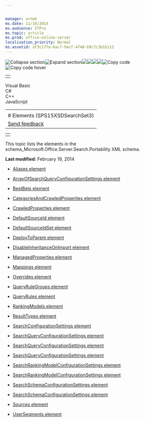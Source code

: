 ```yaml
---


manager: arnek
ms.date: 11/16/2014
ms.audience: ITPro
ms.topic: article
ms.prod: office-online-server
localization_priority: Normal
ms.assetid: af3c177e-6ac7-9acf-4748-b9c7c3b1b112
---
```


![Collapse
section](../icons/collapse_all.gif "Collapse section")![Expand
section](../icons/expand_all.gif "Expand section")![](../icons/collapse_all.gif)![](../icons/expand_all.gif)![](../icons/dropdown.gif)![](../icons/dropdownHover.gif)![Copy
code](../icons/copycode.gif "Copy code")![Copy code
hover](../icons/copycodeHighlight.gif "Copy code hover")
<table>
<tbody>
<tr class="odd">
<td align="left"></td>
</tr>
</tbody>
</table>

Visual Basic  
C\#  
C++  
JavaScript  

<table>
<tbody>
<tr class="odd">
<td align="left"><span id="runningHeaderText"></span></td>
</tr>
<tr class="even">
<td align="left"># Elements (SPS15XSDSearchSet3)</td>
</tr>
<tr class="odd">
<td align="left"><span id="headfeedbackarea" class="feedbackhead"><a href="javascript:SubmitFeedback(&#39;docthis@Microsoft.com&#39;,&#39;&#39;,&#39;&#39;,&#39;&#39;,&#39;1.0.18082.1225&#39;,&#39;%0\dThank%20you%20for%20your%20feedback.%20The%20developer%20writing%20teams%20use%20your%20feedback%20to%20improve%20documentation.%20While%20we%20are%20reviewing%20your%20feedback,%20we%20may%20send%20you%20e-mail%20to%20ask%20for%20clarification%20or%20feedback%20on%20a%20solution.%20We%20do%20not%20use%20your%20e-mail%20address%20for%20any%20other%20purpose%20and%20we%20delete%20it%20after%20we%20finish%20our%20review.%0\AFor%20further%20information%20about%20the%20privacy%20policies%20of%20Microsoft,%20please%20see%20http://privacy.microsoft.com/en-us/default.aspx.%0\A%0\d&#39;,&#39;Customer%20feedback&#39;);">Send feedback</a></span></td>
</tr>
</tbody>
</table>

<table>
<colgroup>
<col width="100%" />
</colgroup>
<tbody>
<tr class="odd">
<td align="left"></td>
</tr>
</tbody>
</table>

This topic lists the elements in the <span
class="keyword">schema\_Microsoft.Office.Server.Search.Portability</span>
XML schema.

**Last modified:** February 19, 2014

-   [Aliases element](aliases-element-searchschemaconfigurationsettings-complextypesps15xsdsearchset3.md)

-   [ArrayOfSearchQueryConfigurationSettings
    element](arrayofsearchqueryconfigurationsettings-element-sps15xsdsearchset3.md)

-   [BestBets element](bestbets-element-searchqueryconfigurationsettings-complextypesps15xsdsearchset3.md)

-   [CategoriesAndCrawledProperties
    element](categoriesandcrawledproperties-element-searchschemaconfigurationsettings-complex.md)

-   [CrawledProperties
    element](crawledproperties-element-searchschemaconfigurationsettings-complextypesps15xsds.md)

-   [DefaultSourceId element](defaultsourceid-element-searchqueryconfigurationsettings-complextypesps15xsdsear.md)

-   [DefaultSourceIdSet
    element](defaultsourceidset-element-searchqueryconfigurationsettings-complextypesps15xsds.md)

-   [DeployToParent element](deploytoparent-element-searchqueryconfigurationsettings-complextypesps15xsdsearc.md)

-   [DisableInheritanceOnImport
    element](disableinheritanceonimport-element-searchqueryconfigurationsettings-complextypes.md)

-   [ManagedProperties
    element](managedproperties-element-searchschemaconfigurationsettings-complextypesps15xsds.md)

-   [Mappings element](mappings-element-searchschemaconfigurationsettings-complextypesps15xsdsearchset3.md)

-   [Overrides element](overrides-element-searchschemaconfigurationsettings-complextypesps15xsdsearchset.md)

-   [QueryRuleGroups element](queryrulegroups-element-searchqueryconfigurationsettings-complextypesps15xsdsear.md)

-   [QueryRules element](queryrules-element-searchqueryconfigurationsettings-complextypesps15xsdsearchset.md)

-   [RankingModels element](rankingmodels-element-searchrankingmodelconfigurationsettings-complextypesps15xs.md)

-   [ResultTypes element](resulttypes-element-searchqueryconfigurationsettings-complextypesps15xsdsearchse.md)

-   [SearchConfigurationSettings
    element](searchconfigurationsettings-element-sps15xsdsearchset3.md)

-   [SearchQueryConfigurationSettings
    element](searchqueryconfigurationsettings-element-searchconfigurationsettings-complextype.md)

-   [SearchQueryConfigurationSettings
    element](searchqueryconfigurationsettings-element-arrayofsearchqueryconfigurationsettings.md)

-   [SearchQueryConfigurationSettings
    element](searchqueryconfigurationsettings-element-sps15xsdsearchset3.md)

-   [SearchRankingModelConfigurationSettings
    element](searchrankingmodelconfigurationsettings-element-sps15xsdsearchset3.md)

-   [SearchRankingModelConfigurationSettings
    element](searchrankingmodelconfigurationsettings-element-searchconfigurationsettings-comp.md)

-   [SearchSchemaConfigurationSettings
    element](searchschemaconfigurationsettings-element-searchconfigurationsettings-complextyp.md)

-   [SearchSchemaConfigurationSettings
    element](searchschemaconfigurationsettings-element-sps15xsdsearchset3.md)

-   [Sources element](sources-element-searchqueryconfigurationsettings-complextypesps15xsdsearchset3.md)

-   [UserSegments element](usersegments-element-searchqueryconfigurationsettings-complextypesps15xsdsearchs.md)








